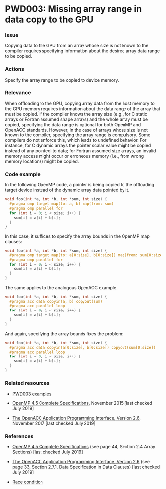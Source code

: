 # PWD003: Missing array range in data copy to the GPU

### Issue

Copying data to the GPU from an array whose size is not known to the compiler
requires specifying information about the desired array data range to be copied.

### Actions

Specify the array range to be copied to device memory.

### Relevance

When offloading to the GPU, copying array data from the host memory to the GPU
memory requires information about the data range of the array that must be
copied. If the compiler knows the array size (e.g., for C static arrays or
Fortran assumed shape arrays) and the whole array must be copied, specifying the
data range is optional for both OpenMP and OpenACC standards. However, in the
case of arrays whose size is not known to the compiler, specifying the array
range is compulsory. Some compilers do not enforce this, which leads to
undefined behavior. For instance, for C dynamic arrays the pointer scalar value
might be copied instead of any pointed-to data; for Fortran assumed size arrays,
an invalid memory access might occur or erroneous memory (i.e., from wrong
memory locations) might be copied.

### Code example

In the following OpenMP code, a pointer is being copied to the offloading target
device instead of the dynamic array data pointed by it.

```c
void foo(int *a, int *b, int *sum, int size) {
  #pragma omp target map(to: a, b) map(from: sum)
  #pragma omp parallel for
  for (int i = 0; i < size; i++) {
    sum[i] = a[i] + b[i];
  }
}
```

In this case, it suffices to specify the array bounds in the OpenMP map clauses:

```c
void foo(int *a, int *b, int *sum, int size) {
  #pragma omp target map(to: a[0:size], b[0:size]) map(from: sum[0:size])
  #pragma omp parallel for
  for (int i = 0; i < size; i++) {
    sum[i] = a[i] + b[i];
  }
}
```

The same applies to the analogous OpenACC example.

```c
void foo(int *a, int *b, int *sum, int size) {
  #pragma acc data copyin(a, b) copyout(sum)
  #pragma acc parallel loop
  for (int i = 0; i < size; i++) {
    sum[i] = a[i] + b[i];
  }
}
```

And again, specifying the array bounds fixes the problem:

```c
void foo(int *a, int *b, int *sum, int size) {
  #pragma acc data copyin(a[0:size], b[0:size]) copyout(sum[0:size])
  #pragma acc parallel loop
  for (int i = 0; i < size; i++) {
    sum[i] = a[i] + b[i];
  }
}
```

### Related resources

* [PWD003 examples](../PWD003)

* [OpenMP 4.5 Complete Specifications](https://www.openmp.org/wp-content/uploads/openmp-4.5.pdf),
November 2015 [last checked July 2019]

* [The OpenACC Application Programming Interface, Version 2.6](https://www.openacc.org/sites/default/files/inline-files/OpenACC.2.6.final.pdf),
November 2017 [last checked July 2019]

### References

* [OpenMP 4.5 Complete Specifications](https://www.openmp.org/wp-content/uploads/openmp-4.5.pdf)
(see page 44, Section 2.4 Array Sections) [last checked July 2019]

* [The OpenACC Application Programming Interface, Version 2.6](https://www.openacc.org/sites/default/files/inline-files/OpenACC.2.6.final.pdf)
(see page 33, Section 2.7.1. Data Specification in Data Clauses) [last checked
July 2019]

* [Race condition](https://en.wikipedia.org/wiki/Race_condition)
